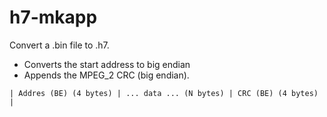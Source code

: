 # h7-mkapp

Convert a .bin file to .h7.

* Converts the start address to big endian
* Appends the MPEG_2 CRC (big endian).

```
| Addres (BE) (4 bytes) | ... data ... (N bytes) | CRC (BE) (4 bytes) |
```
